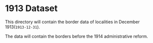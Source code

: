 1913 Dataset
============

This directory will contain the border data of localities in December 1913(``1913-12-31``).

The data will contain the borders before the 1914 administrative reform.